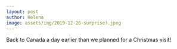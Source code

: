 ```yaml
---
layout: post
author: Helena
image: assets/img/2019-12-26-surprise!.jpeg
---
```


Back to Canada a day earlier than we planned for a Christmas visit!
